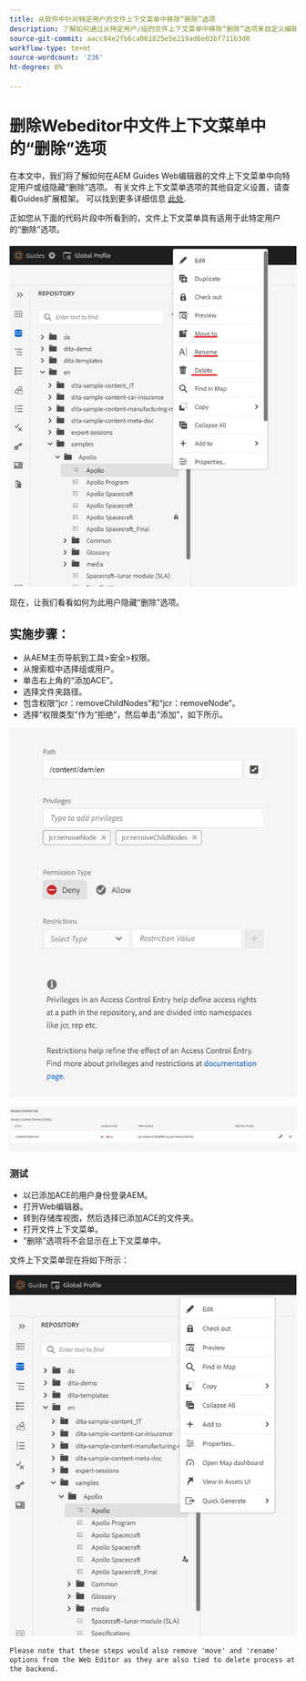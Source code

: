 ```yaml
---
title: 从软件中针对特定用户的文件上下文菜单中移除“删除”选项
description: 了解如何通过从特定用户/组的文件上下文菜单中移除“删除”选项来自定义编辑器
source-git-commit: aacc04e2fb6ca061825e5e219ad6e03bf711b3d0
workflow-type: tm+mt
source-wordcount: '236'
ht-degree: 0%

---
```



# 删除Webeditor中文件上下文菜单中的“删除”选项

在本文中，我们将了解如何在AEM Guides Web编辑器的文件上下文菜单中向特定用户或组隐藏“删除”选项。 有关文件上下文菜单选项的其他自定义设置，请查看Guides扩展框架。 可以找到更多详细信息 [此处](https://github.com/adobe/guides-extension/tree/main).

正如您从下面的代码片段中所看到的，文件上下文菜单具有适用于此特定用户的“删除”选项。

![带删除功能的文件上下文菜单](../../../assets/authoring/file-contextmenu-Delete.png)

现在，让我们看看如何为此用户隐藏“删除”选项。

## 实施步骤：

- 从AEM主页导航到工具>安全>权限。
- 从搜索框中选择组或用户。
- 单击右上角的“添加ACE”。
- 选择文件夹路径。
- 包含权限“jcr：removeChildNodes”和“jcr：removeNode”。
- 选择“权限类型”作为“拒绝”，然后单击“添加”，如下所示。

![用户权限拒绝ACE](../../../assets/authoring/permission-ACE-Delete.png)

![权限中的访问控制列表](../../../assets/authoring/delete-acl.png)

### 测试

- 以已添加ACE的用户身份登录AEM。
- 打开Web编辑器。
- 转到存储库视图，然后选择已添加ACE的文件夹。
- 打开文件上下文菜单。
- “删除”选项将不会显示在上下文菜单中。

文件上下文菜单现在将如下所示：

![文件上下文菜单（不删除）](../../../assets/authoring/file-contextmenu-Delete-removed.png)

```
Please note that these steps would also remove 'move' and 'rename' options from the Web Editor as they are also tied to delete process at the backend.
```
